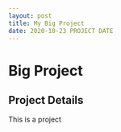 ```yaml
---
layout: post
title: My Big Project
date: 2020-10-23 PROJECT DATE
---
```


# Big Project

## Project Details
This is a project
